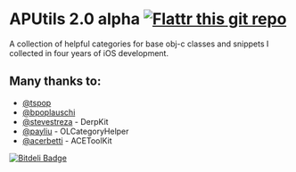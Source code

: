 APUtils 2.0 alpha [![Flattr this git repo](http://api.flattr.com/button/flattr-badge-large.png)](https://flattr.com/submit/auto?user_id=andrei512&url=https://github.com/andrei512/APUtils&title=APUtils&language=&tags=github&category=software) 
=======

A collection of helpful categories for base obj-c classes and snippets I collected in four years of iOS development.

## Many thanks to:
* [@tspop](https://github.com/tspop)
* [@bpoplauschi](https://github.com/bpoplauschi)
* [@stevestreza](https://github.com/stevestreza) - DerpKit
* [@payliu](https://github.com/payliu) - OLCategoryHelper
* [@acerbetti](https://github.com/acerbetti) - ACEToolKit





[![Bitdeli Badge](https://d2weczhvl823v0.cloudfront.net/andrei512/aputils/trend.png)](https://bitdeli.com/free "Bitdeli Badge")

